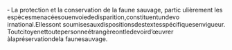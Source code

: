 ‐ La protection et la conservation de la faune sauvage, partic ulièrement les espècesmenacéesouenvoiededisparition,constituentundevo irnational.Ellessont soumisesauxdispositionsdestextesspécifiquesenvigueur.
Toutcitoyenettoutepersonneétrangèreontledevoird’œuvrer àlapréservationdela faunesauvage.